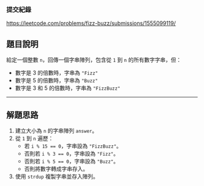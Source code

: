 ### 提交紀錄  
https://leetcode.com/problems/fizz-buzz/submissions/1555099119/

## 題目說明  

給定一個整數 `n`，回傳一個字串陣列，包含從 `1` 到 `n` 的所有數字字串，但：  
- 數字是 3 的倍數時，字串為 `"Fizz"`  
- 數字是 5 的倍數時，字串為 `"Buzz"`  
- 數字是 3 和 5 的倍數時，字串為 `"FizzBuzz"`

---

## 解題思路  

1. 建立大小為 `n` 的字串陣列 `answer`。  
2. 從 `1` 到 `n` 遍歷：  
   - 若 `i % 15 == 0`，字串設為 `"FizzBuzz"`。  
   - 否則若 `i % 3 == 0`，字串設為 `"Fizz"`。  
   - 否則若 `i % 5 == 0`，字串設為 `"Buzz"`。  
   - 否則將數字轉成字串存入。  
3. 使用 `strdup` 複製字串並存入陣列。

   

